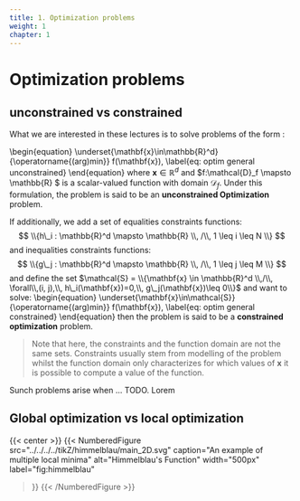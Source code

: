 ```yaml
---
title: 1. Optimization problems
weight: 1
chapter: 1
---
```

# Optimization problems


## unconstrained vs constrained

What we are interested in these lectures is to solve problems of the form :

\begin{equation}
  \underset{\mathbf{x}\in\mathbb{R}^d}{\operatorname{(arg)min}} f(\mathbf{x}),
  \label{eq: optim general unconstrained}
\end{equation}
where $\mathbf{x}\in\mathbb{R}^d$ and $f:\mathcal{D}_f \mapsto \mathbb{R} $ is a scalar-valued function with domain $\mathcal{D}_f$. Under this formulation, the problem is said to be an **unconstrained Optimization**  problem.

If additionally, we add a set of equalities constraints functions:
$$
\\{h\_i : \mathbb{R}^d \mapsto \mathbb{R} \\, /\\,   1 \leq i \leq N    \\}
$$
and inequalities constraints functions:
$$
\\{g\_j : \mathbb{R}^d \mapsto \mathbb{R} \\, /\\,  1 \leq j \leq M  \\}
$$
and define the set $\mathcal{S} = \\{\mathbf{x} \in \mathbb{R}^d \\,/\\, \forall\\,(i, j),\\, h\_i(\mathbf{x})=0,\\, g\_j(\mathbf{x})\leq 0\\}$ and want to solve:
\begin{equation}
  \underset{\mathbf{x}\in\mathcal{S}}{\operatorname{(arg)min}} f(\mathbf{x}),
  \label{eq: optim general constrained}
\end{equation}
then the problem is said to be a **constrained optimization** problem.

> Note that here, the constraints and the function domain are not the same sets. Constraints usually stem from modelling of the problem whilst the function domain only characterizes for which values of $\mathbf{x}$ it is possible to compute a value of the function.

Sunch problems arise when ...
TODO. Lorem 

## Global optimization vs local optimization

{{< center >}}
{{< NumberedFigure
  src="../../../../tikZ/himmelblau/main_2D.svg"
  caption="An example of multiple local minima"
  alt="Himmelblau's Function"
  width="500px"
  label="fig:himmelblau"
>}}
{{< /NumberedFigure >}}


